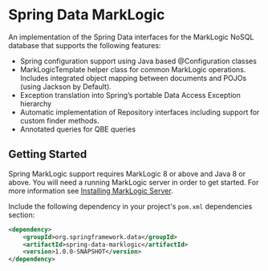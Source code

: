 # Spring Data MarkLogic

An implementation of the Spring Data interfaces for the MarkLogic NoSQL database that supports the following features:

- Spring configuration support using Java based @Configuration classes
- MarkLogicTemplate helper class for common MarkLogic operations. Includes integrated object mapping between documents and POJOs (using Jackson by Default).
- Exception translation into Spring’s portable Data Access Exception hierarchy
- Automatic implementation of Repository interfaces including support for custom finder methods.
- Annotated queries for QBE queries

## Getting Started

Spring MarkLogic support requires MarkLogic 8 or above and Java 8 or above. You will need a running MarkLogic server in order to get started.  For more information see [Installing MarkLogic Server](http://docs.marklogic.com/guide/installation/procedures#id_28962).

Include the following dependency in your project's `pom.xml` dependencies section:

```xml
<dependency>
    <groupId>org.springframework.data</groupId>
    <artifactId>spring-data-marklogic</artifactId>
    <version>1.0.0-SNAPSHOT</version>
</dependency>
```

